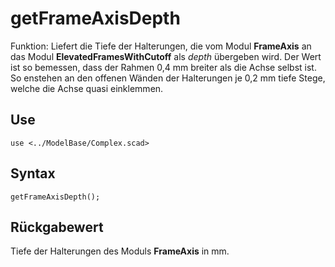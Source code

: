 # getFrameAxisDepth

Funktion: Liefert die Tiefe der Halterungen, die vom Modul __FrameAxis__ an das Modul __ElevatedFramesWithCutoff__ als *depth* übergeben wird. Der Wert ist so bemessen, dass der Rahmen 0,4 mm breiter als die Achse selbst ist. So enstehen an den offenen Wänden der Halterungen je 0,2 mm tiefe Stege, welche die Achse quasi einklemmen.

## Use
<pre><code>use &lt;../ModelBase/Complex.scad&gt;</pre></code>

## Syntax
<pre><code>getFrameAxisDepth();
</pre></code>

## Rückgabewert
Tiefe der Halterungen des Moduls __FrameAxis__ in mm.
